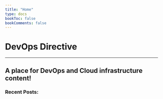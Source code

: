 ```yaml
---
title: "Home"
type: docs
bookToc: false
bookComments: false
---
```


# DevOps Directive

---

## A place for DevOps and Cloud infrastructure content!

### Recent Posts:
